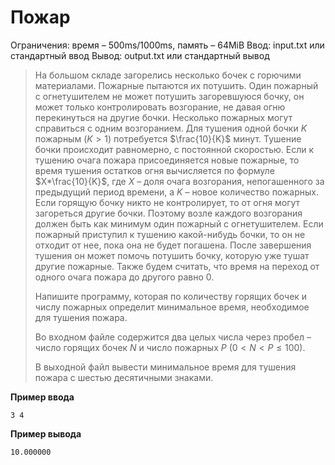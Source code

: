 # Пожар

Ограничения: время – 500ms/1000ms, память – 64MiB Ввод: input.txt или стандартный ввод Вывод: output.txt или стандартный вывод

> На большом складе загорелись несколько бочек с горючими материалами. Пожарные пытаются их потушить. Один пожарный с огнетушителем не может потушить загоревшуюся бочку, он может только контролировать возгорание, не давая огню перекинуться на другие бочки. Несколько пожарных могут справиться с одним возгоранием. Для тушения одной бочки $K$ пожарным $(K > 1)$ потребуется $\frac{10}{K}$ минут. Тушение бочки происходит равномерно, с постоянной скоростью. Если к тушению очага пожара присоединяется новые пожарные, то время тушения остатков огня вычисляется по формуле $X*\frac{10}{K}$, где $X$ – доля очага возгорания, непогашенного за предыдущий период времени, а $K$ – новое количество пожарных. Если горящую бочку никто не контролирует, то от огня могут загореться другие бочки. Поэтому возле каждого возгорания должен быть как минимум один пожарный с огнетушителем. Если пожарный приступил к тушению какой-нибудь бочки, то он не отходит от нее, пока она не будет погашена. После завершения тушения он может помочь потушить бочку, которую уже тушат другие пожарные. Также будем считать, что время на переход от одного очага пожара до другого равно 0.
>
> Напишите программу, которая по количеству горящих бочек и числу пожарных определит минимальное время, необходимое для тушения пожара.
>
> Во входном файле содержится два целых числа через пробел – число горящих бочек $N$ и число пожарных $P$ $(0 < N < P ≤ 100)$.
>
> В выходной файл вывести минимальное время для тушения пожара с шестью десятичными знаками.

**Пример ввода**
```
3 4
```
**Пример вывода**
```
10.000000
```
